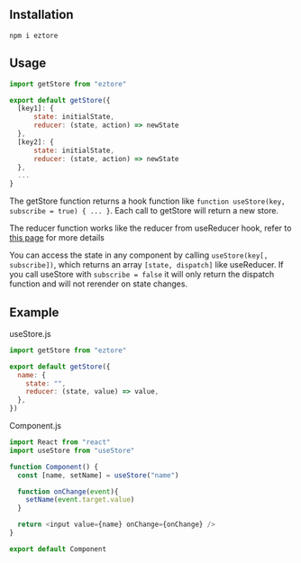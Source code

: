 ## Installation
`npm i eztore`

## Usage

```js
import getStore from "eztore"

export default getStore({
  [key1]: {
      state: initialState,
      reducer: (state, action) => newState
  },
  [key2]: {
      state: initialState,
      reducer: (state, action) => newState
  },
  ...
}
```

The getStore function returns a hook function like `function useStore(key, subscribe = true) { ... }`. Each call to getStore will return a new store.

The reducer function works like the reducer from useReducer hook, refer to [this page](https://reactjs.org/docs/hooks-reference.html#usereducer) for more details

You can access the state in any component by calling `useStore(key[, subscribe])`, which returns an array `[state, dispatch]` like useReducer. 
If you call useStore with `subscribe = false` it will only return the dispatch function and will not rerender on state changes.

## Example

useStore.js
```js
import getStore from "eztore"

export default getStore({
  name: {
    state: "",
    reducer: (state, value) => value,
  },
})
```

Component.js
```js
import React from "react"
import useStore from "useStore"

function Component() {
  const [name, setName] = useStore("name")

  function onChange(event){
    setName(event.target.value)
  }

  return <input value={name} onChange={onChange} />
}

export default Component
```